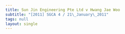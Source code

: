 ```yaml
---
title: Sun Jin Engineering Pte Ltd v Hwang Jae Woo
subtitle: "[2011] SGCA 4 / 21\_January\_2011"
tags: null
layout: single
---
```


